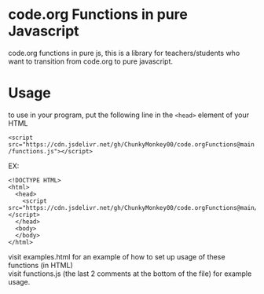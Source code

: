 # code.org Functions in pure Javascript
code.org functions in pure js, this is a library for teachers/students who want to transition from code.org to pure javascript.

# Usage
to use in your program, put the following line in the `<head>` element of your HTML  
  
`<script src="https://cdn.jsdelivr.net/gh/ChunkyMonkey00/code.orgFunctions@main/functions.js"></script>`  

  EX: 
```
<!DOCTYPE HTML>
<html>
  <head>
    <script src="https://cdn.jsdelivr.net/gh/ChunkyMonkey00/code.orgFunctions@main/functions.js"></script>
  </head>
  <body>
  </body>
</html>
```
visit examples.html for an example of how to set up usage of these functions (in HTML)  
visit functions.js (the last 2 comments at the bottom of the file) for example usage.
